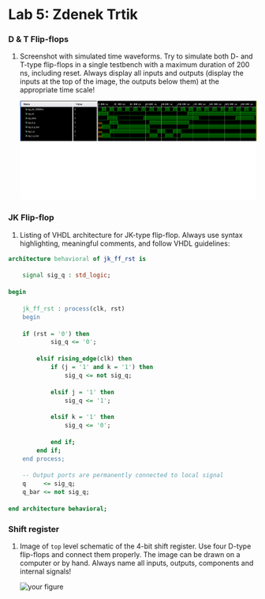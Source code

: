 # Lab 5: Zdenek Trtik

### D & T Flip-flops

1. Screenshot with simulated time waveforms. Try to simulate both D- and T-type flip-flops in a single testbench with a maximum duration of 200 ns, including reset. Always display all inputs and outputs (display the inputs at the top of the image, the outputs below them) at the appropriate time scale!

   ![your figure](images/d_t_waveforms.png)

### JK Flip-flop

1. Listing of VHDL architecture for JK-type flip-flop. Always use syntax highlighting, meaningful comments, and follow VHDL guidelines:

```vhdl
architecture behavioral of jk_ff_rst is

    signal sig_q : std_logic;

begin

    jk_ff_rst : process(clk, rst)
    begin

	if (rst = '0') then   
            sig_q <= '0';

        elsif rising_edge(clk) then    
            if (j = '1' and k = '1') then    
                sig_q <= not sig_q;

            elsif j = '1' then    
                sig_q <= '1';

            elsif k = '1' then    
                sig_q <= '0';

            end if;
        end if;
    end process;

    -- Output ports are permanently connected to local signal
    q     <= sig_q;
    q_bar <= not sig_q;

end architecture behavioral;
```

### Shift register

1. Image of `top` level schematic of the 4-bit shift register. Use four D-type flip-flops and connect them properly. The image can be drawn on a computer or by hand. Always name all inputs, outputs, components and internal signals!

   ![your figure](images/register.png)